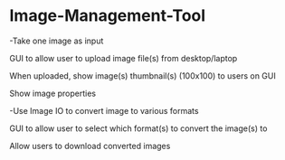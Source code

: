 # Image-Management-Tool


-Take one image as input

GUI to allow user to upload image file(s) from desktop/laptop

When uploaded, show image(s) thumbnail(s) (100x100) to users on GUI

Show image properties

-Use Image IO to convert image to various formats

GUI to allow user to select which format(s) to convert the image(s) to

Allow users to download converted images
